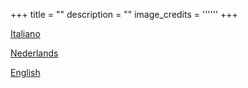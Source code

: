 +++
title = ""
description = ""
image_credits = ''''''
+++

[Italiano](https://epic-sammet-73df5f.netlify.com/it/)

[Nederlands](https://epic-sammet-73df5f.netlify.com/nl/)

[English](https://epic-sammet-73df5f.netlify.com/en/)
